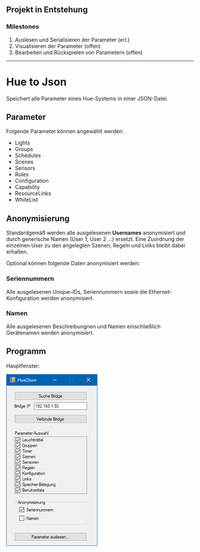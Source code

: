 ## Projekt in Entstehung
### Milestones
1. Auslesen und Serialisieren der Parameter (erl.)
2. Visualisieren der Parameter (offen)
3. Bearbeiten und Rückspielen von Parametern (offen)

---------------------------------------------------------------------

# Hue to Json
Speichert alle Parameter eines Hue-Systems in einer JSON-Datei.


## Parameter
Folgende Parameter können angewählt werden:

* Lights
* Groups
* Schedules
* Scenes
* Sensors
* Rules
* Configuration
* Capability
* ResourceLinks
* WhiteList


## Anonymisierung
Standardgemäß werden alle ausgelesenen __Usernames__ anonymisiert und durch generische Namen (User 1, User 2 ...) ersetzt. Eine Zuordnung der einzelnen User zu den angelegten Szenen, Regeln und Links bleibt dabei erhalten.

Optional können folgende Daten anonymisiert werden:

### Seriennummern
Alle ausgelesenen Unique-IDs, Seriennummern sowie die Ethernet-Konfiguration werden anonymisiert.

### Namen
Alle ausgelesenen Beschreibungnen und Namen einschließlich Gerätenamen werden anonymisiert.


## Programm
Hauptfenster:

![MainView 0.2a - Screenshot][MainView_0_2a]

[MainView_0_2a]: docu/img/MainView_0.2a-2.png "MainView 0.2a - Screenshot"
